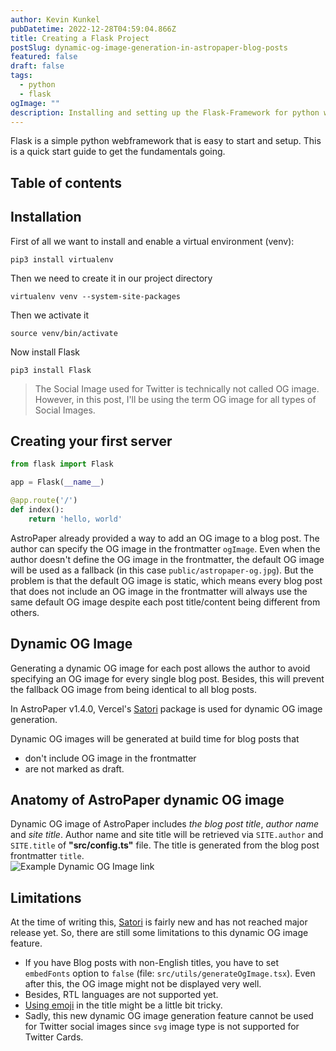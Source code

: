 ```yaml
---
author: Kevin Kunkel
pubDatetime: 2022-12-28T04:59:04.866Z
title: Creating a Flask Project
postSlug: dynamic-og-image-generation-in-astropaper-blog-posts
featured: false
draft: false
tags:
  - python
  - flask
ogImage: ""
description: Installing and setting up the Flask-Framework for python web developement
---
```


Flask is a simple python webframework that is easy to start and setup. This is a quick start guide to get the fundamentals going.

## Table of contents

## Installation

First of all we want to install and enable a virtual environment (venv):

```shell
pip3 install virtualenv
```

Then we need to create it in our project directory

```shell
virtualenv venv --system-site-packages
```

Then we activate it


```shell
source venv/bin/activate
```

Now install Flask

```shell
pip3 install Flask
```

> The Social Image used for Twitter is technically not called OG image. However, in this post, I'll be using the term OG image for all types of Social Images.

## Creating your first server

```python
from flask import Flask

app = Flask(__name__)

@app.route('/')
def index():
    return 'hello, world'
```


AstroPaper already provided a way to add an OG image to a blog post. The author can specify the OG image in the frontmatter `ogImage`. Even when the author doesn't define the OG image in the frontmatter, the default OG image will be used as a fallback (in this case `public/astropaper-og.jpg`). But the problem is that the default OG image is static, which means every blog post that does not include an OG image in the frontmatter will always use the same default OG image despite each post title/content being different from others.

## Dynamic OG Image

Generating a dynamic OG image for each post allows the author to avoid specifying an OG image for every single blog post. Besides, this will prevent the fallback OG image from being identical to all blog posts.

In AstroPaper v1.4.0, Vercel's [Satori](https://github.com/vercel/satori) package is used for dynamic OG image generation.

Dynamic OG images will be generated at build time for blog posts that

- don't include OG image in the frontmatter
- are not marked as draft.

## Anatomy of AstroPaper dynamic OG image

Dynamic OG image of AstroPaper includes _the blog post title_, _author name_ and _site title_. Author name and site title will be retrieved via `SITE.author` and `SITE.title` of **"src/config.ts"** file. The title is generated from the blog post frontmatter `title`.  
![Example Dynamic OG Image link](https://user-images.githubusercontent.com/53733092/209704501-e9c2236a-3f4d-4c67-bab3-025aebd63382.png)

## Limitations

At the time of writing this, [Satori](https://github.com/vercel/satori) is fairly new and has not reached major release yet. So, there are still some limitations to this dynamic OG image feature.

- If you have Blog posts with non-English titles, you have to set `embedFonts` option to `false` (file: `src/utils/generateOgImage.tsx`). Even after this, the OG image might not be displayed very well.
- Besides, RTL languages are not supported yet.
- [Using emoji](https://github.com/vercel/satori#emojis) in the title might be a little bit tricky.
- Sadly, this new dynamic OG image generation feature cannot be used for Twitter social images since `svg` image type is not supported for Twitter Cards.
